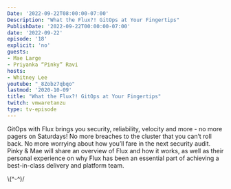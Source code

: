 ```yaml
---
Date: '2022-09-22T08:00:00-07:00'
Description: "What the Flux?! GitOps at Your Fingertips"
PublishDate: '2022-09-22T00:00:00-07:00'
date: '2022-09-22'
episode: '18'
explicit: 'no'
guests:
- Mae Large
- Priyanka “Pinky” Ravi
hosts:
- Whitney Lee
youtube: "_8Zobz7qbqo"
lastmod: '2020-10-09'
title: "What the Flux?! GitOps at Your Fingertips"
twitch: vmwaretanzu
type: tv-episode
---
```


GitOps with Flux brings you security, reliability, velocity and more - no more pagers on Saturdays! No more breaches to the cluster that you can’t roll back. No more worrying about how you’ll fare in the next security audit. Pinky & Mae will share an overview of Flux and how it works, as well as their personal experience on why Flux has been an essential part of achieving a best-in-class delivery and platform team.



\\(^-^)/
